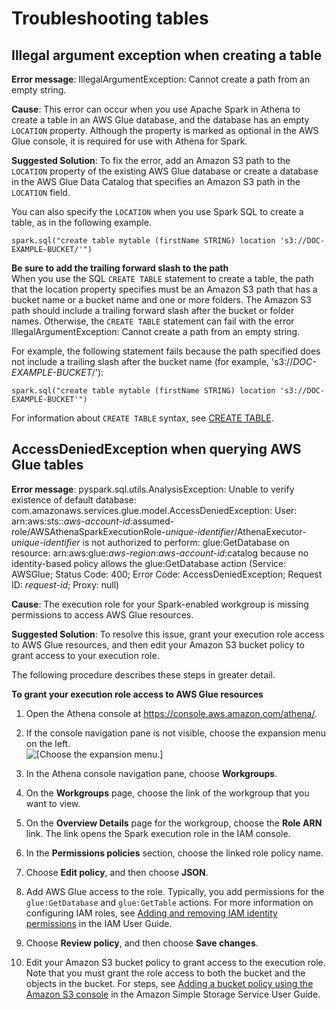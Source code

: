# Troubleshooting tables<a name="notebooks-spark-troubleshooting-tables"></a>

## Illegal argument exception when creating a table<a name="notebooks-spark-troubleshooting-tables-illegal-argument-exception"></a>

**Error message**: IllegalArgumentException: Cannot create a path from an empty string\.

**Cause**: This error can occur when you use Apache Spark in Athena to create a table in an AWS Glue database, and the database has an empty `LOCATION` property\. Although the property is marked as optional in the AWS Glue console, it is required for use with Athena for Spark\.

**Suggested Solution**: To fix the error, add an Amazon S3 path to the `LOCATION` property of the existing AWS Glue database or create a database in the AWS Glue Data Catalog that specifies an Amazon S3 path in the `LOCATION` field\.

You can also specify the `LOCATION` when you use Spark SQL to create a table, as in the following example\.

```
spark.sql("create table mytable (firstName STRING) location 's3://DOC-EXAMPLE-BUCKET/'")
```

**Be sure to add the trailing forward slash to the path**  
When you use the SQL `CREATE TABLE` statement to create a table, the path that the location property specifies must be an Amazon S3 path that has a bucket name or a bucket name and one or more folders\. The Amazon S3 path should include a trailing forward slash after the bucket or folder names\. Otherwise, the `CREATE TABLE` statement can fail with the error IllegalArgumentException: Cannot create a path from an empty string\. 

For example, the following statement fails because the path specified does not include a trailing slash after the bucket name \(for example, 's3://*DOC\-EXAMPLE\-BUCKET*/'\): 

```
spark.sql("create table mytable (firstName STRING) location 's3://DOC-EXAMPLE-BUCKET'") 
```

For information about `CREATE TABLE` syntax, see [CREATE TABLE](create-table.md)\.

## AccessDeniedException when querying AWS Glue tables<a name="notebooks-spark-troubleshooting-tables-glue-access-denied"></a>

**Error message**: pyspark\.sql\.utils\.AnalysisException: Unable to verify existence of default database: com\.amazonaws\.services\.glue\.model\.AccessDeniedException: User: arn:aws:sts::*aws\-account\-id*:assumed\-role/AWSAthenaSparkExecutionRole\-*unique\-identifier*/AthenaExecutor\-*unique\-identifier* is not authorized to perform: glue:GetDatabase on resource: arn:aws:glue:*aws\-region*:*aws\-account\-id*:catalog because no identity\-based policy allows the glue:GetDatabase action \(Service: AWSGlue; Status Code: 400; Error Code: AccessDeniedException; Request ID: *request\-id*; Proxy: null\)

**Cause**: The execution role for your Spark\-enabled workgroup is missing permissions to access AWS Glue resources\.

**Suggested Solution**: To resolve this issue, grant your execution role access to AWS Glue resources, and then edit your Amazon S3 bucket policy to grant access to your execution role\.

The following procedure describes these steps in greater detail\.

**To grant your execution role access to AWS Glue resources**

1. Open the Athena console at [https://console\.aws\.amazon\.com/athena/](https://console.aws.amazon.com/athena/home)\.

1. If the console navigation pane is not visible, choose the expansion menu on the left\.  
![\[Choose the expansion menu.\]](http://docs.aws.amazon.com/athena/latest/ug/images/polaris-nav-pane-expansion.png)

1. In the Athena console navigation pane, choose **Workgroups**\.

1. On the **Workgroups** page, choose the link of the workgroup that you want to view\.

1. On the **Overview Details** page for the workgroup, choose the **Role ARN** link\. The link opens the Spark execution role in the IAM console\.

1. In the **Permissions policies** section, choose the linked role policy name\.

1. Choose **Edit policy**, and then choose **JSON**\.

1. Add AWS Glue access to the role\. Typically, you add permissions for the `glue:GetDatabase` and `glue:GetTable` actions\. For more information on configuring IAM roles, see [Adding and removing IAM identity permissions](https://docs.aws.amazon.com/IAM/latest/UserGuide/access_policies_manage-attach-detach.html) in the IAM User Guide\. 

1. Choose **Review policy**, and then choose **Save changes**\.

1. Edit your Amazon S3 bucket policy to grant access to the execution role\. Note that you must grant the role access to both the bucket and the objects in the bucket\. For steps, see [Adding a bucket policy using the Amazon S3 console](https://docs.aws.amazon.com/AmazonS3/latest/userguide/add-bucket-policy.html) in the Amazon Simple Storage Service User Guide\.